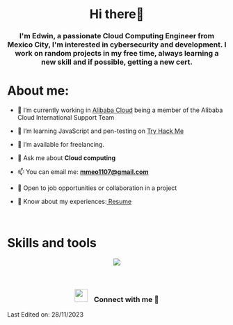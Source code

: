 <h1 align="center">Hi there👋</h1>
<h3 align="center">I'm Edwin, a passionate Cloud Computing Engineer from Mexico City, I'm interested in cybersecurity and development. I work on random projects in my free time, always learning a new skill and if possible, getting a new cert.</h3>
<h1>About me:</h1>

- 🔭 I’m currently working in <a href="https://us.alibabacloud.com/en" target="blank">Alibaba Cloud</a> being a member of the Alibaba Cloud International Support Team

- 🌱 I’m learning JavaScript and pen-testing on <a href="https://tryhackme.com/p/Absalyon" target="_blank"> Try Hack Me </a>

- 🤝 I’m available for freelancing.

- 💬 Ask me about **Cloud computing**

- 📫 You can email me: **mmeo1107@gmail.com**
  
- 🌟 Open to job opportunities or collaboration in a project

- 📄 Know about my experiences:<a href="https://elfin-caption-c76.notion.site/My-Certifications-111518db1a1442a29426588cc519c97d" target="_blank"> Resume </a>
<br/>


<h1>Skills and tools</h1>
<p align="center">
  <a href="https://skillicons.dev">
    <img src="https://skillicons.dev/icons?i=js,html,css,py,aws,bash,fastapi,git,github,linux,md,neovim,replit,vim,vscode" />
  </a>
</p>
<br />

<h3 align="center" > <img src="https://media.giphy.com/media/iY8CRBdQXODJSCERIr/giphy.gif" width="30" height="30" style="margin-right: 10px;"> Connect with me 🤝 </h3>
  

Last Edited on: 28/11/2023
